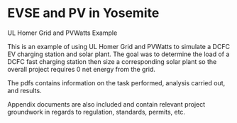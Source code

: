 # EVSE and PV in Yosemite
UL Homer Grid and PVWatts Example

This is an example of using UL Homer Grid and PVWatts to simulate a DCFC EV charging station and solar plant. The goal was to determine the load of a DCFC fast charging station then size a corresponding solar plant so the overall project requires 0 net energy from the grid.

The pdfs contains information on the task performed, analysis carried out, and results. 

Appendix documents are also included and contain relevant project groundwork in regards to regulation, standards, permits, etc.
